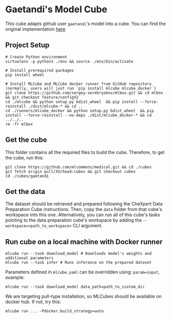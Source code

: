 
# Gaetandi's Model Cube
This cube adapts github user `gaetandi`'s model into a cube. You can find the original implementation [here](https://github.com/gaetandi/cheXpert)

## Project Setup
```
# Create Python environment 
virtualenv -p python3 ./env && source ./env/bin/activate

# Install prerequired packages
pip install wheel

# Install MLCube and MLCube docker runner from GitHub repository (normally, users will just run `pip install mlcube mlcube_docker`)
git clone https://github.com/sergey-serebryakov/mlbox.git && cd mlbox && git checkout feature/configV2
cd ./mlcube && python setup.py bdist_wheel  && pip install --force-reinstall ./dist/mlcube-* && cd ..
cd ./runners/mlcube_docker && python setup.py bdist_wheel  && pip install --force-reinstall --no-deps ./dist/mlcube_docker-* && cd ../../..
rm -fr mlbox
```

## Get the cube
This folder contains all the required files to build the cube. Therefore, to get the cube, run this:
```
git clone https://github.com/mlcommons/medical.git && cd ./cubes
git fetch origin pull/XX/head:cubes && git checkout cubes
cd ./cubes/gaetandi
```

## Get the data
The dataset should be retrieved and prepared following the CheXpert Data Preparation Cube instructions. Then, copy the `data` folder from that cube's workspace into this one. Alternatively, you can run all of this cube's tasks pointing to the data preparation cube's workspace by adding the `--workspace=<path_to_workspace>` CLI argument.

## Run cube on a local machine with Docker runner
```
mlcube run --task download_model # Downloads model's weights and additional parameters
mlcube run --task infer # Runs inference on the prepared dataset
```
Parameters defined in `mlcube.yaml` can be overridden using: `param=input`, example:
```
mlcube run --task download_model data_path=path_to_custom_dir
```
We are targeting pull-type installation, so MLCubes should be available on docker hub. If not, try this:

```
mlcube run ... -Pdocker.build_strategy=auto
```